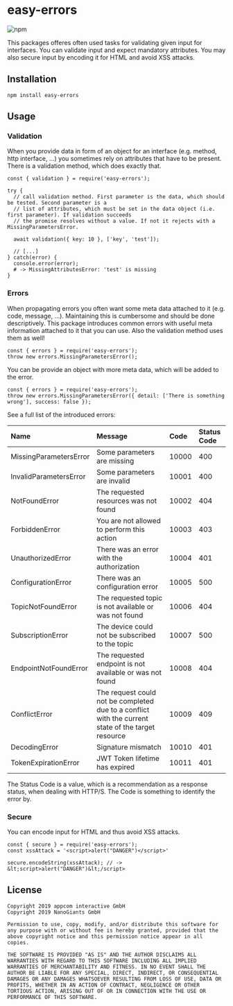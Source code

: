 # easy-errors

![npm](https://img.shields.io/npm/v/easy-errors.svg)

This packages offeres often used tasks for validating given input for interfaces. You can validate input and expect
mandatory attributes. You may also secure input by encoding it for HTML and avoid XSS attacks.

## Installation

`npm install easy-errors`

## Usage
### Validation
When you provide data in form of an object for an interface (e.g. method, http interface, ...) you sometimes rely 
on attributes that have to be present. There is a validation method, which does exactly that.

    const { validation } = require('easy-errors');
    
    try {
      // call validation method. First parameter is the data, which should be tested. Second parameter is a 
      // list of attributes, which must be set in the data object (i.e. first parameter). If validation succeeds
      // the promise resolves without a value. If not it rejects with a MissingParametersError.
      
      await validation({ key: 10 }, ['key', 'test']);
      
      // [...] 
    } catch(error) {
      console.error(error);
      # -> MissingAttributesError: 'test' is missing
    }

### Errors
When propagating errors you often want some meta data attached to it (e.g. code, message, ...). Maintaining this is 
cumbersome and should be done descriptively. This package introduces common errors with useful meta information 
attached to it that you can use. Also the validation method uses them as well!
    
    const { errors } = require('easy-errors');
    throw new errors.MissingParametersError();
    
You can be provide an object with more meta data, which will be added to the error.    
        
    const { errors } = require('easy-errors');
    throw new errors.MissingParametersError({ detail: ['There is something wrong'], success: false });
    
See a full list of the introduced errors:

| Name | Message | Code | Status Code | 
|:-|:-|:-|:-|
| MissingParametersError | Some parameters are missing | 10000 | 400 |
| InvalidParametersError | Some parameters are invalid | 10001 | 400 |
| NotFoundError | The requested resources was not found | 10002 | 404 |
| ForbiddenError  | You are not allowed to perform this action | 10003 | 403 |
| UnauthorizedError | There was an error with the authorization | 10004 | 401 |
| ConfigurationError | There was an configuration error | 10005 | 500 |  
| TopicNotFoundError | The requested topic is not available or was not found | 10006 | 404 |  
| SubscriptionError | The device could not be subscribed to the topic | 10007 | 500 |  
| EndpointNotFoundError | The requested endpoint is not available or was not found | 10008 | 404 |  
| ConflictError | The request could not be completed due to a conflict with the current state of the target resource | 10009 | 409 |  
| DecodingError | Signature mismatch | 10010 | 401 |
| TokenExpirationError | JWT Token lifetime has expired | 10011 | 401 |

The Status Code is a value, which is a recommendation as a response status, when dealing with HTTP/S. The Code is something
to identify the error by. 

### Secure 
You can encode input for HTML and thus avoid XSS attacks.

    const { secure } = require('easy-errors');
    const xssAttack = '<script>alert("DANGER")</script>'
    
    secure.encodeString(xssAttack); // -> &lt;script>alert("DANGER")&lt;/script>

## License
```
Copyright 2019 appcom interactive GmbH
Copyright 2019 NanoGiants GmbH

Permission to use, copy, modify, and/or distribute this software for any purpose with or without fee is hereby granted, provided that the above copyright notice and this permission notice appear in all copies.

THE SOFTWARE IS PROVIDED "AS IS" AND THE AUTHOR DISCLAIMS ALL WARRANTIES WITH REGARD TO THIS SOFTWARE INCLUDING ALL IMPLIED WARRANTIES OF MERCHANTABILITY AND FITNESS. IN NO EVENT SHALL THE AUTHOR BE LIABLE FOR ANY SPECIAL, DIRECT, INDIRECT, OR CONSEQUENTIAL DAMAGES OR ANY DAMAGES WHATSOEVER RESULTING FROM LOSS OF USE, DATA OR PROFITS, WHETHER IN AN ACTION OF CONTRACT, NEGLIGENCE OR OTHER TORTIOUS ACTION, ARISING OUT OF OR IN CONNECTION WITH THE USE OR PERFORMANCE OF THIS SOFTWARE.
```
